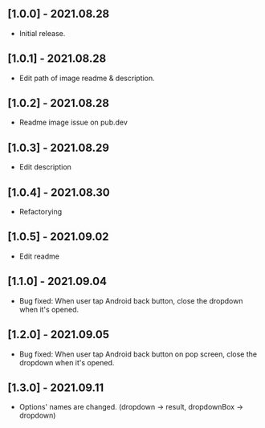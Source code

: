 ## [1.0.0] - 2021.08.28

- Initial release.

## [1.0.1] - 2021.08.28

- Edit path of image readme & description.

## [1.0.2] - 2021.08.28

- Readme image issue on pub.dev

## [1.0.3] - 2021.08.29

- Edit description

## [1.0.4] - 2021.08.30

- Refactorying

## [1.0.5] - 2021.09.02

- Edit readme

## [1.1.0] - 2021.09.04

- Bug fixed: When user tap Android back button, close the dropdown when it's opened.

## [1.2.0] - 2021.09.05

- Bug fixed: When user tap Android back button on pop screen, close the dropdown when it's opened.
## [1.3.0] - 2021.09.11

- Options' names are changed. (dropdown -> result, dropdownBox -> dropdown)
